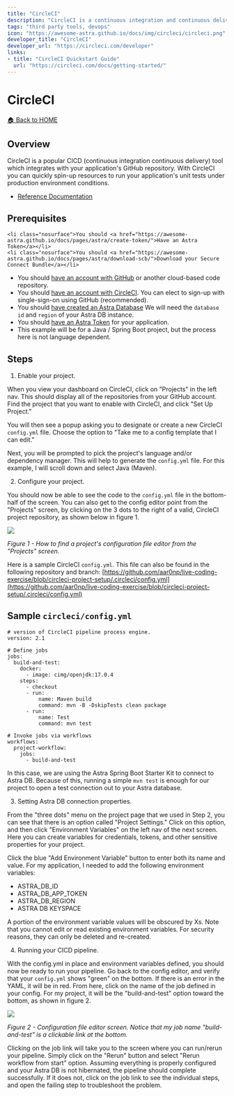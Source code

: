 ```yaml
---
title: "CircleCI"
description: "CircleCI is a continuous integration and continuous delivery (CICD) platform that can be used to implement DevOps practices (from [https://circleci.com](https://circleci.com)). Specifically, allows you to build and unit test application code under production conditions."
tags: "third party tools, devops"
icon: "https://awesome-astra.github.io/docs/img/circleci/circleci.png"
developer_title: "CircleCI"
developer_url: "https://circleci.com/developer"
links:
- title: "CircleCI Quickstart Guide"
  url: "https://circleci.com/docs/getting-started/"
---
```


# CircleCI

[🏠 Back to HOME](../README>MD)

## Overview

CircleCI is a popular CICD (continuous integration continuous delivery) tool which integrates with your application's GitHub repository.  With CircleCI you can quickly spin-up resources to run your application's unit tests under production environment conditions.

- [Reference Documentation](#)

## Prerequisites

    <li class="nosurface">You should <a href="https://awesome-astra.github.io/docs/pages/astra/create-token/">Have an Astra Token</a></li>
    <li class="nosurface">You should <a href="https://awesome-astra.github.io/docs/pages/astra/download-scb/">Download your Secure Connect Bundle</a></li>

- You should [have an account with GitHub](https://github.com/) or another cloud-based code repository.
- You should [have an account with CircleCI](https://circleci.com/signup/).  You can elect to sign-up with single-sign-on using GitHub (recommended).
- You should [have created an Astra Database](https://awesome-astra.github.io/docs/pages/astra/create-instance/)
We will need the `database id` and `region` of your Astra DB instance.
- You should [have an Astra Token](https://awesome-astra.github.io/docs/pages/astra/create-token/) for your application.
- This example will be for a Java / Spring Boot project, but the process here is not language dependent.

## Steps

1. Enable your project.

When you view your dashboard on CircleCI, click on "Projects" in the left nav.  This should display all of the repositories from your GitHub account.  Find the project that you want to enable with CircleCI, and click "Set Up Project."

You will then see a popup asking you to designate or create a new CircleCI `config.yml` file.  Choose the option to "Take me to a config template that I can edit."

Next, you will be prompted to pick the project's language and/or dependency manager.  This will help to generate the `config.yml` file.  For this example, I will scroll down and select Java (Maven).

2. Configure your project.

You should now be able to see the code to the `config.yml` file in the bottom-half of the screen. You can also get to the config editor point from the "Projects" screen, by clicking on the 3 dots to the right of a valid, CircleCI project repository, as shown below in figure 1.

<img src="https://awesome-astra.github.io/docs/img/circleci/circleci_projects_config_file.png" />

_Figure 1 - How to find a project's configuration file editor from the "Projects" screen._

Here is a sample CircleCI `config.yml`.  This file can also be found in the following repository and branch: [https://github.com/aar0np/live-coding-exercise/blob/circleci-project-setup/.circleci/config.yml](https://github.com/aar0np/live-coding-exercise/blob/circleci-project-setup/.circleci/config.yml)

## Sample `circleci/config.yml`

```
# version of CircleCI pipeline process engine.
version: 2.1

# Define jobs
jobs:
  build-and-test:
    docker:
      - image: cimg/openjdk:17.0.4
    steps:
      - checkout
      - run:
          name: Maven build
          command: mvn -B -DskipTests clean package
      - run:
          name: Test
          command: mvn test

# Invoke jobs via workflows
workflows:
  project-workflow:
    jobs:
      - build-and-test
```      

In this case, we are using the Astra Spring Boot Starter Kit to connect to Astra DB.  Because of this, running a simple `mvn test` is enough for our project to open a test connection out to your Astra database.

3. Setting Astra DB connection properties.

From the "three dots" menu on the project page that we used in Step 2, you can see that there is an option called "Project Settings."  Click on this option, and then click "Environment Variables" on the left nav of the next screen.  Here you can create variables for credentials, tokens, and other sensitive properties for your project.

Click the blue "Add Environment Variable" button to enter both its name and value.  For my application, I needed to add the following environment variables:
 - ASTRA_DB_ID
 - ASTRA_DB_APP_TOKEN
 - ASTRA_DB_REGION
 - ASTRA DB KEYSPACE

A portion of the environment variable values will be obscured by Xs.  Note that you cannot edit or read existing environment variables.  For security reasons, they can only be deleted and re-created.

4. Running your CICD pipeline.

With the config.yml in place and environment variables defined, you should now be ready to run your pipeline.  Go back to the config editor, and verify that your `config.yml` shows "green" on the bottom.  If there is an error in the YAML, it will be in red.  From here, click on the name of the job defined in your config.  For my project, it will be the "build-and-test" option toward the bottom, as shown in figure 2.

<img src="https://awesome-astra.github.io/docs/img/circleci/circleci_projects_config_file.png" />

_Figure 2 - Configuration file editor screen.  Notice that my job name "build-and-test" is a clickable link at the bottom._

Clicking on the job link will take you to the screen where you can run/rerun your pipeline.  Simply click on the "Rerun" button and select "Rerun workflow from start" option.  Assuming everything is properly configured and your Astra DB is not hibernated, the pipeline should complete successfully.  If it does not, click on the job link to see the individual steps, and open the failing step to troubleshoot the problem.
